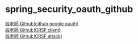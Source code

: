 # spring_security_oauth_github
<a href="https://github.com/vincenttuan/micro-servicce-2022/tree/master/spring_security_oauth2_github">段老師 Github(github google oauth)</a><br/>
<a href="https://github.com/vincenttuan/micro-servicce-2022/tree/master/spring_security_csrf_client">段老師 Github(CRSF client)</a><br/>
<a href="https://github.com/vincenttuan/micro-servicce-2022/tree/master/spring_security_csrf_attack">段老師 Github(CRSF attack)</a><br/>
